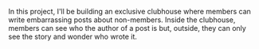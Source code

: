 In this project, I'll be building an exclusive clubhouse where members can write embarrassing posts about non-members. Inside the clubhouse, members can see who the author of a post is but, outside, they can only see the story and wonder who wrote it.